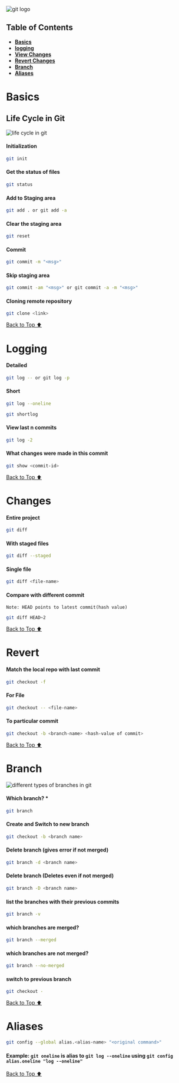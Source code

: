 ![git logo](./git.png)
## Table of Contents

- [**Basics**](#basics)
- [**logging**](#logging)
- [**View Changes**](#changes)
- [**Revert Changes**](#revert)
- [**Branch**](#branch)
- [**Aliases**](#aliases)

# Basics
## Life Cycle in Git
![life cycle in git](3-stage-architechture.png)
#### Initialization
```bash
git init
```

#### Get the status of files
```bash
git status 
```
#### Add to Staging area

```bash
git add . or git add -a 
```
#### Clear the staging area
```bash
git reset
```

#### Commit 
```bash
git commit -m "<msg>"
```

#### Skip staging area 
```bash
git commit -am "<msg>" or git commit -a -m "<msg>"
```
#### Cloning remote repository 
```bash
git clone <link>
```
[Back to Top ⬆](#table-of-contents)
# Logging 

#### Detailed 
```bash
git log -- or git log -p
```

#### Short 
```bash
git log --oneline
```
```bash
git shortlog
```
#### View last n commits 
```bash
git log -2
```
#### What changes were made in this commit
```bash
git show <commit-id>
```
[Back to Top ⬆](#table-of-contents)
# Changes

#### Entire project

```bash
git diff
```
#### With staged files

```bash
git diff --staged
```
#### Single file
```bash
git diff <file-name>
```

#### Compare with different commit
`Note: HEAD points to latest commit(hash value)`
```bash
git diff HEAD~2
```
[Back to Top ⬆](#table-of-contents)
# Revert

#### Match the local repo with last commit
```bash
git checkout -f
```

#### For File
```bash
git checkout -- <file-name>
```

#### To particular commit 

```bash
git checkout -b <branch-name> <hash-value of commit>
```
[Back to Top ⬆](#table-of-contents)
# Branch
![different types of branches in git](workflow.png)
#### Which branch? *
```bash
git branch 
```

#### Create and Switch to new branch 
```bash
git checkout -b <branch name>
```

#### Delete branch (gives error if not merged)
```bash
git branch -d <branch name>
```

#### Delete branch (Deletes even if not merged)
```bash
git branch -D <branch name>
```
#### list the branches with their previous commits 
```bash
git branch -v
```
#### which branches are merged?
```bash
git branch --merged 
```

#### which branches are not merged?
```bash 
git branch --no-merged 
```

#### switch to previous branch 
```bash 
git checkout -
```

[Back to Top ⬆](#table-of-contents)

# Aliases
```bash
git config --global alias.<alias-name> "<original command>"
```

#### Example:  `git oneline` is alias to `git log --oneline` using `git config alias.oneline "log --oneline"`

[Back to Top ⬆](#table-of-contents)